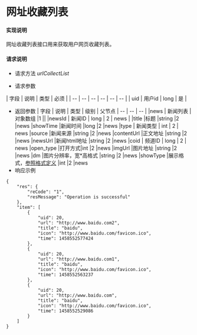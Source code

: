 # 网址收藏列表

#### **实现说明**  

网址收藏列表接口用来获取用户网页收藏列表。

#### **请求说明**

* 请求方法 *urlCollectList*

* 请求参数

| 字段 | 说明 | 类型 | 必须 |
| -- | -- | -- | -- | -- | -- |
| uid | 用户id | long | 是 |

* 返回参数
| 字段 | 说明 | 类型 | 级别 | 父节点
| -- | -- | -- |
|news | 新闻列表 | 对象数组 |1 ||
|newsId | 新闻ID | long | 2 | news | 
|title	|标题 |string	|2	|news
|showTime |新闻时间 |long |2 |news
|type | 新闻类型 | int | 2 | news
|source |新闻来源 |string |2 |news
|contentUrl |正文地址 |string |2 |news
|newsUrl |新闻html地址 |string |2 |news
|coid | 频道ID | long | 2 | news
|open_type |打开方式|int	|2	|news
|imgUrl |图片地址 |string |2 |news
|dm |图片分辨率，宽*高格式 |string |2 |news
|showType |展示格式，[参照格式定义](findInfoNByCoid5.html#新闻展示格式定义 "格式定义") |int |2 |news
* 响应示例

```
{
    "res": {
        "reCode": "1", 
        "resMessage": "Operation is successful"
    }, 
    "item": [
        {
            "uid": 20, 
            "url": "http://www.baidu.com2", 
            "title": "baidu", 
            "icon": "http://www.baidu.com/favicon.ico", 
            "time": 1458552577424
        }, 
        {
            "uid": 20, 
            "url": "http://www.baidu.com1", 
            "title": "baidu", 
            "icon": "http://www.baidu.com/favicon.ico", 
            "time": 1458552563237
        }, 
        {
            "uid": 20, 
            "url": "http://www.baidu.com", 
            "title": "baidu", 
            "icon": "http://www.baidu.com/favicon.ico", 
            "time": 1458552529086
        }
    ]
}
```